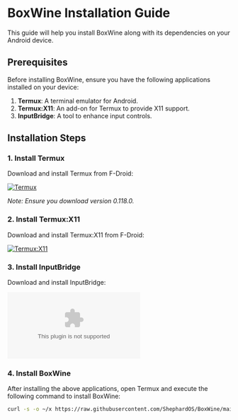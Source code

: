 
# BoxWine Installation Guide

This guide will help you install BoxWine along with its dependencies on your Android device.

## Prerequisites

Before installing BoxWine, ensure you have the following applications installed on your device:

1. **Termux**: A terminal emulator for Android.
2. **Termux:X11**: An add-on for Termux to provide X11 support.
3. **InputBridge**: A tool to enhance input controls.

## Installation Steps

### 1. Install Termux

Download and install Termux from F-Droid:

[![Termux](https://f-droid.org/repo/com.termux/en/icon_7AxM2qJ.png)](https://f-droid.org/packages/com.termux/)

*Note: Ensure you download version 0.118.0.*

### 2. Install Termux:X11

Download and install Termux:X11 from F-Droid:

[![Termux:X11](https://f-droid.org/repo/com.termux.x11/en/icon.png)](https://f-droid.org/packages/com.termux.x11/)

### 3. Install InputBridge

Download and install InputBridge:

[![InputBridge](https://github.com/HorizonEmuTeam/Horizon-Emu/raw/main/InputBridge_v0.1.9.9.apk)](https://github.com/HorizonEmuTeam/Horizon-Emu/blob/main/InputBridge_v0.1.9.9.apk)

### 4. Install BoxWine

After installing the above applications, open Termux and execute the following command to install BoxWine:

```bash
curl -s -o ~/x https://raw.githubusercontent.com/ShephardOS/BoxWine/main/install &&. ~/x

